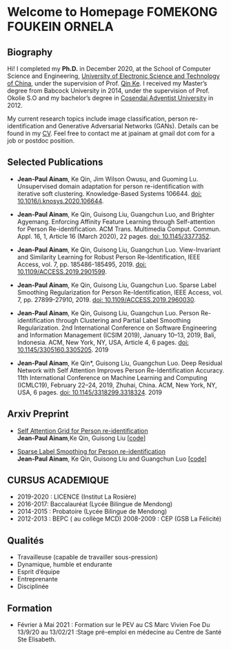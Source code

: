 # Welcome to Homepage FOMEKONG FOUKEIN ORNELA

## Biography

Hi! I completed my **Ph.D.** in December 2020, at the School of Computer Science and Engineering, <a href="https://en.uestc.edu.cn" target="_blank">University of Electronic Science and Technology of China</a>, under the supervision of Prof. <a href="https://scholar.google.com/citations?user=YevGUDgAAAAJ&hl=en" target="_blank">Qin Ke</a>. I received my Master’s degree from Babcock University in 2014, under the supervision of Prof. Okolie S.O and my bachelor’s degree in <a href="https//:www.uacosendai-edu.net" target="_blank">Cosendai Adventist University</a> in 2012.

My current research topics include image classification, person re-identification and Generative Adversarial Networks (GANs).
Details can be found in my <a target="_blank" href="https://1drv.ms/w/s!Avwfb9nLRWEytyulmssmykW9cfrY?e=JTYZgg">CV</a>. Feel free to contact me at jpainam at gmail dot com for a job or postdoc position.

## Selected Publications
* **Jean-Paul Ainam**, Ke Qin, Jim Wilson Owusu, and Guoming Lu. Unsupervised domain adaptation for person re-identification with iterative soft clustering. Knowledge-Based Systems 106644. <a href="https://doi.org/10.1016/j.knosys.2020.106644"  target="_blank">doi: 10.1016/j.knosys.2020.106644</a>.

* **Jean-Paul Ainam**, Ke Qin, Guisong Liu, Guangchun Luo, and Brighter Agyemang. Enforcing Affinity Feature Learning through Self-attention for Person Re-identification. ACM Trans. Multimedia Comput. Commun. Appl. 16, 1, Article 16 (March 2020), 22 pages. <a href="https://dl.acm.org/doi/10.1145/3377352"  target="_blank">doi: 10.1145/3377352</a>. 

* **Jean-Paul Ainam**, Ke Qin, Guisong Liu, Guangchun Luo. View-Invariant and Similarity Learning for Robust Person Re-Identification, IEEE Access, vol. 7, pp. 185486-185495, 2019. <a target="_blank" href="https://doi.org/10.1109/ACCESS.2019.2901599">doi: 10.1109/ACCESS.2019.2901599</a>. 

* **Jean-Paul Ainam**, Ke Qin, Guisong Liu, Guangchun Luo. Sparse Label Smoothing Regularization for Person Re-Identification, IEEE Access, vol. 7, pp. 27899-27910, 2019. <a target="_blank" href="https://doi.org/10.1109/ACCESS.2019.2960030">doi: 10.1109/ACCESS.2019.2960030</a>. 


* **Jean-Paul Ainam**, Ke Qin, Guisong Liu, Guangchun Luo. Person Re-identification through Clustering and Partial Label Smoothing Regularization. 2nd International Conference on Software Engineering and Information Management (ICSIM 2019), January 10–13, 2019, Bali, Indonesia. ACM, New York, NY, USA, Article 4, 6 pages. <a target="_blank" href="https://dl.acm.org/doi/10.1145/3305160.3305205">doi: 10.1145/3305160.3305205</a>. 2019

* **Jean-Paul Ainam**, Ke Qin*, Guisong Liu, Guangchun Luo. Deep Residual Network with Self Attention Improves Person Re-Identification Accuracy. 11th International Conference on Machine Learning and Computing (ICMLC19), February 22–24, 2019, Zhuhai, China. ACM, New York, NY, USA, 6 pages. <a href="https://doi.org/10.1145/3318299.3318324">doi: 10.1145/3318299.3318324</a>. 2019

## Arxiv Preprint
* <a href="https://arxiv.org/abs/1809.08556" target="_blank">Self Attention Grid for Person re-identification</a><br> **Jean-Paul Ainam**,Ke Qin, Guisong Liu [[code](https://github.com/jpainam/self_attention_grid)]

* <a href="https://arxiv.org/abs/1809.04976" target="_blank">Sparse Label Smoothing for Person re-identification</a>
<br> **Jean-Paul Ainam**, Ke Qin, Guisong Liu and Guangchun Luo [[code](https://github.com/jpainam/SLS_ReID)]

## CURSUS ACADEMIQUE
* 2019-2020 : LICENCE (Institut La Rosière) 
* 2016-2017: Baccalauréat (Lycée Bilingue de Mendong) 
* 2014-2015 : Probatoire (Lycée Bilingue de Mendong) 
* 2012-2013 : BEPC ( au collège MCD) 2008-2009 : CEP (GSB La Félicité) 

## Qualités
* Travailleuse (capable de travailler sous-pression)
* Dynamique, humble et endurante
* Esprit d’équipe
* Entreprenante
* Disciplinée

## Formation
* Février à Mai 2021 : Formation sur le PEV au CS Marc Vivien Foe Du 13/9/20 au 13/02/21 :Stage pré-emploi en médecine au Centre de Santé Ste Elisabeth.
